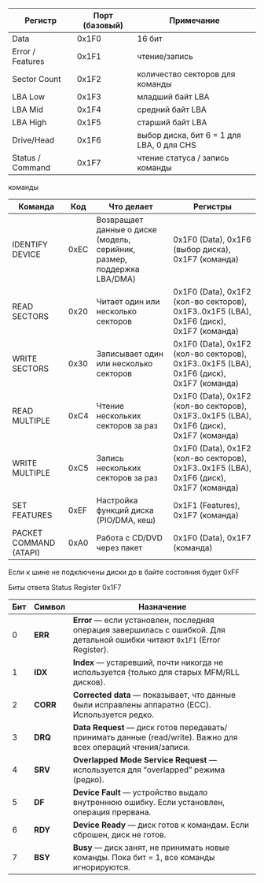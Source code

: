 


| Регистр          | Порт (базовый) | Примечание                                |
| ---------------- | -------------- | ----------------------------------------- |
| Data             | 0x1F0          | 16 бит                                    |
| Error / Features | 0x1F1          | чтение/запись                             |
| Sector Count     | 0x1F2          | количество секторов для команды           |
| LBA Low          | 0x1F3          | младший байт LBA                          |
| LBA Mid          | 0x1F4          | средний байт LBA                          |
| LBA High         | 0x1F5          | старший байт LBA                          |
| Drive/Head       | 0x1F6          | выбор диска, бит 6 = 1 для LBA, 0 для CHS |
| Status / Command | 0x1F7          | чтение статуса / запись команды           |


команды

| Команда                | Код  | Что делает                                                              | Регистры                                                                                 |
| ---------------------- | ---- | ----------------------------------------------------------------------- | ---------------------------------------------------------------------------------------- |
| IDENTIFY DEVICE        | 0xEC | Возвращает данные о диске (модель, серийник, размер, поддержка LBA/DMA) | 0x1F0 (Data), 0x1F6 (выбор диска), 0x1F7 (команда)                                       |
| READ SECTORS           | 0x20 | Читает один или несколько секторов                                      | 0x1F0 (Data), 0x1F2 (кол-во секторов), 0x1F3..0x1F5 (LBA), 0x1F6 (диск), 0x1F7 (команда) |
| WRITE SECTORS          | 0x30 | Записывает один или несколько секторов                                  | 0x1F0 (Data), 0x1F2 (кол-во секторов), 0x1F3..0x1F5 (LBA), 0x1F6 (диск), 0x1F7 (команда) |
| READ MULTIPLE          | 0xC4 | Чтение нескольких секторов за раз                                       | 0x1F0 (Data), 0x1F2 (кол-во секторов), 0x1F3..0x1F5 (LBA), 0x1F6 (диск), 0x1F7 (команда) |
| WRITE MULTIPLE         | 0xC5 | Запись нескольких секторов за раз                                       | 0x1F0 (Data), 0x1F2 (кол-во секторов), 0x1F3..0x1F5 (LBA), 0x1F6 (диск), 0x1F7 (команда) |
| SET FEATURES           | 0xEF | Настройка функций диска (PIO/DMA, кеш)                                  | 0x1F1 (Features), 0x1F7 (команда)                                                        |
| PACKET COMMAND (ATAPI) | 0xA0 | Работа с CD/DVD через пакет                                             | 0x1F0 (Data), 0x1F7 (команда)                                                            |



Если к шине не подключены диски до в байте состояния будет 0xFF


Биты ответа Status Register 0x1F7

| Бит | Символ   | Назначение                                                                                                                   |
| --- | -------- | ---------------------------------------------------------------------------------------------------------------------------- |
| 0   | **ERR**  | **Error** — если установлен, последняя операция завершилась с ошибкой. Для детальной ошибки читают `0x1F1` (Error Register). |
| 1   | **IDX**  | **Index** — устаревший, почти никогда не используется (только для старых MFM/RLL дисков).                                    |
| 2   | **CORR** | **Corrected data** — показывает, что данные были исправлены аппаратно (ECC). Используется редко.                             |
| 3   | **DRQ**  | **Data Request** — диск готов передавать/принимать данные (read/write). Важно для всех операций чтения/записи.               |
| 4   | **SRV**  | **Overlapped Mode Service Request** — используется для “overlapped” режима (редко).                                          |
| 5   | **DF**   | **Device Fault** — устройство выдало внутреннюю ошибку. Если установлен, операция прервана.                                  |
| 6   | **RDY**  | **Device Ready** — диск готов к командам. Если сброшен, диск не готов.                                                       |
| 7   | **BSY**  | **Busy** — диск занят, не принимать новые команды. Пока бит = 1, все команды игнорируются.                                   |
